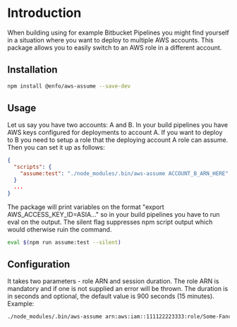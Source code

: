 # Introduction

When building using for example Bitbucket Pipelines you might find yourself in a situation where you want to deploy to multiple AWS accounts. This package allows you to easily switch to an AWS role in a different account. 

## Installation

```bash
npm install @enfo/aws-assume --save-dev
```

## Usage

Let us say you have two accounts: A and B. In your build pipelines you have AWS keys configured for deployments to account A. If you want to deploy to B you need to setup a role that the deploying account A role can assume. Then you can set it up as follows:

```json
{
  "scripts": {
    "assume:test": "./node_modules/.bin/aws-assume ACCOUNT_B_ARN_HERE"
  }
  ...
}
```

The package will print variables on the format "export AWS_ACCESS_KEY_ID=ASIA..." so in your build pipelines you have to run eval on the output. The silent flag suppresses npm script output which would otherwise ruin the command.

```bash
eval $(npm run assume:test --silent)
```

## Configuration

It takes two parameters - role ARN and session duration. The role ARN is mandatory and if one is not supplied an error will be thrown. The duration is in seconds and optional, the default value is 900 seconds (15 minutes). Example:

```bash
./node_modules/.bin/aws-assume arn:aws:iam::111122223333:role/Some-Fancy-Role 1800
```
